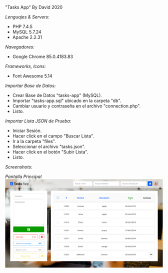 "Tasks App" By David 2020

_Lenguajes & Servers:_

-   PHP 7.4.5
-   MySQL 5.7.24
-   Apache 2.2.31

_Navegadores:_

-   Google Chrome 85.0.4183.83

_Frameworks, Icons:_

-   Font Awesome 5.14

_Importar Base de Datos:_

-   Crear Base de Datos "tasks-app" (MySQL).
-   Importar "tasks-app.sql" ubicado en la carpeta "db".
-   Cambiar usuario y contraseña en el archivo "connection.php".
-   Listo.

_Importar Lista JSON de Prueba:_

-   Iniciar Sesión.
-   Hacer click en el campo "Buscar Lista".
-   Ir a la carpeta "files".
-   Seleccionar el archivo "tasks.json".
-   Hacer click en el botón "Subir Lista".
-   Listo.

_Screenshots:_

_Pantalla Principal_
![Pantalla Principal](previews/principal.png)
